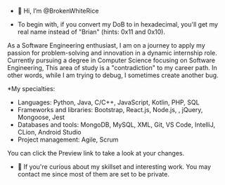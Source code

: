 - 👋 Hi, I’m @BrokenWhiteRice

- To begin with, if you convert my DoB to in hexadecimal, you'll get my real name instead of "Brian" (hints: 0x11 and 0x10).

As a Software Engineering enthusiast, I am on a journey to apply my passion for problem-solving and innovation in a dynamic internship role. Currently pursuing a degree in Computer Science focusing on Software Engineering, This area of study is a "contradiction" to my career path. In other words, while I am trying to debug, I sometimes create another bug.

*My specialties:
- Languages: Python, Java, C/C++, JavaScript, Kotlin, PHP, SQL
- Frameworks and libraries: Bootstrap, React.js, Node.js, , jQuery, Mongoose, Jest
- Databases and tools: MongoDB, MySQL, XML, Git, VS Code, IntelliJ, CLion, Android Studio
- Project management: Agile, Scrum


You can click the Preview link to take a look at your changes.


- 👀 If you're curious about my skillset and interesting work. You may contact me since most of them are set to be private.


<!---
BrokenWhiteRice/BrokenWhiteRice is a ✨ special ✨ repository because its `README.md` (this file) appears on your GitHub profile.

--->
